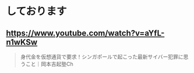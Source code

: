 # しております

## https://www.youtube.com/watch?v=aYfL-n1wKSw

> 身代金を仮想通貨で要求！シンガポールで起こった最新サイバー犯罪に思うこと｜岡本吉起塾Ch 
